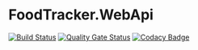 # FoodTracker.WebApi

[![Build Status](https://travis-ci.org/zanuccod/FoodTracker.WebApi.svg?branch=master)](https://travis-ci.org/zanuccod/FoodTracker.WebApi)
[![Quality Gate Status](https://sonarcloud.io/api/project_badges/measure?project=zanuccod_FoodTracker.WebApi&metric=alert_status)](https://sonarcloud.io/dashboard?id=zanuccod_FoodTracker.WebApi)
[![Codacy Badge](https://api.codacy.com/project/badge/Grade/9597f7d888194e6287e21fcc4dec28dd)](https://www.codacy.com/manual/zanuccod/FoodTracker.WebApi?utm_source=github.com&amp;utm_medium=referral&amp;utm_content=zanuccod/FoodTracker.WebApi&amp;utm_campaign=Badge_Grade)
